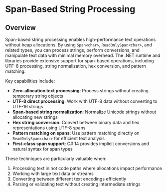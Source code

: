 # Span-Based String Processing

## Overview

Span-based string processing enables high-performance text operations without heap allocations. By using `Span<char>`, `ReadOnlySpan<char>`, and related types, you can process strings, perform conversions, and manipulate text data with minimal memory overhead. The .NET runtime and libraries provide extensive support for span-based operations, including UTF-8 processing, string normalization, hex conversion, and pattern matching.

Key capabilities include:

- **Zero-allocation text processing**: Process strings without creating temporary string objects
- **UTF-8 direct processing**: Work with UTF-8 data without converting to UTF-16 strings
- **Span-based string normalization**: Normalize Unicode strings without allocating new strings
- **Hex string conversion**: Convert between binary data and hex representations using UTF-8 spans
- **Pattern matching on spans**: Use pattern matching directly on `ReadOnlySpan<char>` for efficient text analysis
- **First-class span support**: C# 14 provides implicit conversions and natural syntax for span types

These techniques are particularly valuable when:

1. Processing text in hot code paths where allocations impact performance
2. Working with large text data or streams
3. Converting between different text encodings efficiently
4. Parsing or validating text without creating intermediate strings

